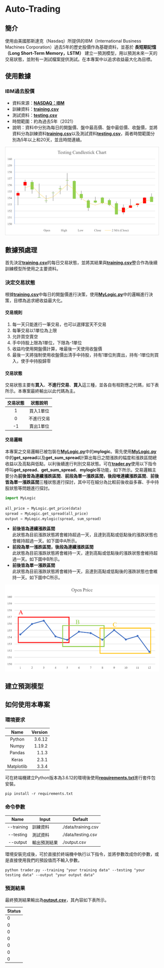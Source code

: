 # Auto-Trading
## 簡介
使用由美國那斯達克（Nasdaq）所提供的IBM（International Business Machines Corporation）過去5年的歷史股價作為基礎資料，並基於 **長短期記憶（Long Short-Term Memory，LSTM）** 建立一預測模型，用以預測未來一天的交易狀態，並附有一測試檔案提供測試。在本專案中以追求收益最大化為目標。

## 使用數據
### IBM過去股價
* 資料來源：[**NASDAQ：IBM**](https://www.nasdaq.com/market-activity/stocks/ibm)
* 訓練資料：[**training.csv**](https://github.com/vf19961226/Auto-Trading/blob/main/data/training.csv)
* 測試資料：[**testing.csv**](https://github.com/vf19961226/Auto-Trading/blob/main/data/testing.csv)
* 時間範圍：約為過去5年（2021）
* 說明：資料中分別為每日的開盤價、盤中最高價、盤中最低價、收盤價，並將資料分為訓練資料[**training.csv**](https://github.com/vf19961226/Auto-Trading/blob/main/data/training.csv)以及測試資料[**testing.csv**](https://github.com/vf19961226/Auto-Trading/blob/main/data/testing.csv)，兩者時間範圍分別為5年以上和20天，並且時間連續。    

![testing_CandlestickChart](https://github.com/vf19961226/Auto-Trading/blob/main/figure/testing_CandlestickChart.png "Testing Candlestick Chart")
## 數據預處理
首先決定[**training.csv**](https://github.com/vf19961226/Auto-Trading/blob/main/data/training.csv)的每日交易狀態，並將其結果與[**training.csv**](https://github.com/vf19961226/Auto-Trading/blob/main/data/training.csv)整合作為後續訓練模型所使用之主要資料。
### 決定交易狀態
根據[**training.csv**](https://github.com/vf19961226/Auto-Trading/blob/main/data/training.csv)中每日的開盤價進行決策，使用[**MyLogic.py**](https://github.com/vf19961226/Auto-Trading/blob/main/MyLogic.py)中的邏輯進行決策，目標為追求總收益最大化。

#### 交易規則
1. 每一天只能進行一筆交易，也可以選擇當天不交易
2. 每筆交易以1單位為上限
3. 允許買空賣空
4. 手中持股上限為1單位，下限為-1單位
5. 收益均使用開盤價計算，唯最後一天使用收盤價
6. 最後一天將強制使用收盤價出清手中持股，持有1單位則賣出，持有-1單位則買入，使手中持股歸零

#### 交易狀態
交易狀態主要有**買入**、**不進行交易**、**買入**這三種，並各自有相對應之代碼，如下表所示。本專案最終輸出以此代碼為主。    

|交易狀態|狀態說明
|:---:|:---:
|1|買入1單位
|0|不進行交易
|-1|賣出1單位

#### 交易邏輯
本專案之交易邏輯已被包裝在[**MyLogic.py**](https://github.com/vf19961226/Auto-Trading/blob/main/MyLogic.py)中的**mylogic**。需先使用[**MyLogic.py**](https://github.com/vf19961226/Auto-Trading/blob/main/MyLogic.py)中的**get_spread**以及**get_sum_spread**計算出每日之間漲跌的幅度和漲跌區間總收益以及高點與低點，以利後續進行判別交易狀態。可在[**trader.py**](https://github.com/vf19961226/Auto-Trading/blob/main/trader.py)使用以下指令呼叫**get_spread**、**get_sum_spread**、**mylogic**等功能，如下所示。交易邏輯主要分為**前後皆為連續漲跌區間**、**前段為單一漲跌區間，後段唯連續漲跌區間**、**前後皆為單一漲跌區間**三種狀態進行探討，其中可在細分為比較前後收益多寡、手中持股狀態等問題進行探討。    
```py
import MyLogic

all_price = MyLogic.get_price(data)
spread = MyLogic.get_spread(all_price)
output = MyLogic.mylogic(spread, sum_spread)
```    
* **前後皆為連續漲跌區間**    
此狀態為目前漲跌狀態將會維持超過一天，且達到高點或低點後的漲跌狀態也會維持超過一天。如下圖中A所示。    
* **前段為單一漲跌區間，後段為連續漲跌區間**    
此狀態為目前漲跌狀態將會維持一天，達到高點或低點後的漲跌狀態會維持超過一天。如下圖中B所示。    
* **前後皆為單一漲跌區間**    
此狀態為目前漲跌狀態將會維持一天，且達到高點或低點後的漲跌狀態也會維持一天。如下圖中C所示。    

![status_example](https://github.com/vf19961226/Auto-Trading/blob/main/figure/status_example.png "Status Example")
## 建立預測模型


## 如何使用本專案
### 環境要求    
| Name| Version
|:---:|---:
|Python|3.6.12
|Numpy|1.19.2
|Pandas|1.1.3
|Keras|2.3.1
|Matplotlib|3.3.4

可在終端機建立Python版本為3.6.12的環境後使用[**requirements.txt**](https://github.com/vf19961226/Auto-Trading/blob/main/requirements.txt)進行套件包安裝。

    pip install -r requirements.txt
    

### 命令參數    
|Name|Input|Default
|:---:|---|---
|--training|訓練資料|./data/training.csv
|--testing|測試資料|./data/testing.csv
|--output|輸出預測結果|./output.csv

環境安裝完成後，可於直接於終端機中執行以下指令，並將參數改成你的參數，或是直接使用我們的預設值而不輸入參數。  

    python trader.py --training "your training data" --testing "your testing data" --output "your output data"
    
### 預測結果
最終預測結果輸出為[**output.csv**](https://github.com/vf19961226/Auto-Trading/blob/main/output.csv)，其內容如下表所示。

| Status
|---
|0
|0
|0
|0
|0
|0
|0
